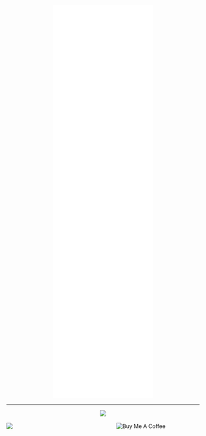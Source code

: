 
<!-- add more on discord SaicharanKandukuri#3741 👌-->
<p align="center">
<img src="github-metrics.svg" >
</p>

<hr>

<p align="center">
  <img src="https://spotify-playing-now-readme-eight.vercel.app/api/now-playing" >
</p>

<a href="https://visitorbadge.io/status?path=https%3A%2F%2Fgithub.com%2FSaicharanKandukuri" target="_blank"><img src="https://api.visitorbadge.io/api/combined?path=https%3A%2F%2Fgithub.com%2FSaicharanKandukuri&label=%F0%9F%93%B8+%E3%83%93%E3%82%B8%E3%82%BF%E3%83%BC%E3%82%BA%20(VISITORS)&countColor=%23ba68c8" align="left"></a>

<a href="https://www.buymeacoffee.com/zman1x1" target="_blank"><img src="https://cdn.buymeacoffee.com/buttons/v2/default-red.png" align="right" alt="Buy Me A Coffee" style="height: 60px !important;width: 217px !important;" ></a>

